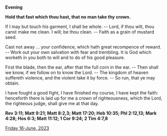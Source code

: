 **Evening**

**Hold that fast which thou hast, that no man take thy crown.**
 
If I may but touch his garment, I shall be whole. -- Lord, if thou wilt, thou canst make me clean. I will; be thou clean. -- Faith as a grain of mustard seed.
 
Cast not away ... your confidence, which hath great recompence of reward. -- Work out your own salvation with fear and trembling. It is God which worketh in you both to will and to do of his good pleasure.
 
First the blade, then the ear, after that the full corn in the ear. -- Then shall we know, if we follow on to know the Lord. -- The kingdom of heaven suffereth violence, and the violent take it by force. -- So run, that ye may obtain.
 
I have fought a good fight, I have finished my course, I have kept the faith: henceforth there is laid up for me a crown of righteousness, which the Lord, the righteous judge, shall give me at that day.  

**Rev 3:11; Matt 9:21; Matt 8:2,3; Matt 17:20; Heb 10:35; Phl 2:12,13; Mark 4:28; Hos 6:3; Matt 11:12; 1 Cor 9:24; 2 Tim 4:7,8**

[Friday 16-June, 2023](https://t.me/daily_light)

